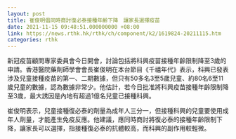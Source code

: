 ```yaml
---
layout: post
title: 崔俊明倡同時商討復必泰接種年齡下降　讓家長選擇疫苗
date: 2021-11-15 09:48:51.000000000 +08:00
link: https://news.rthk.hk/rthk/ch/component/k2/1619824-20211115.htm
categories: rthk
---
```


新冠疫苗顧問專家委員會今日開會，討論包括將科興疫苗接種年齡限制降至3歲的申請。香港醫院藥劑師學會會長崔俊明在本台節目《千禧年代》表示，科興已發表涉及兒童接種疫苗的第一、二期數據，但只有50多名3至5歲兒童、約80名6至11歲兒童的數據，認為數據非常少。他估計，若今日批准將科興疫苗接種年齡限制降至3歲，最大誘因是內地有超過1億名兒童已接種科興。

崔俊明表示，兒童接種復必泰的劑量為成年人三分一，但接種科興的兒童要使用成年人劑量，才能產生免疫反應。他建議，應同時商討將復必泰的接種年齡限制下降，讓家長可以選擇，指接種復必泰的抗體較高，而科興的副作用較輕微。

